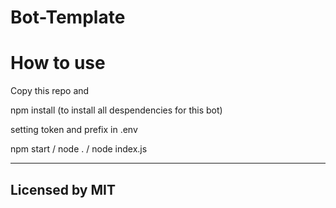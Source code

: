 # Bot-Template

# How to use

Copy this repo and 

npm install (to install all despendencies for this bot)

setting token and prefix in .env

npm start / node . / node index.js

----------------------------
Licensed by MIT
----------------------------